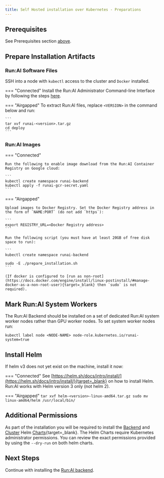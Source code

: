 ```yaml
---
title: Self Hosted installation over Kubernetes - Preparations
---
```


## Prerequisites 

See Prerequisites section [above](prerequisites.md).


## Prepare Installation Artifacts

### Run:AI Software Files

SSH into a node with `kubectl` access to the cluster and `Docker` installed.


=== "Connected"
    Install the Run:AI Administrator Command-line Interface by following the steps [here](../../advanced/cli-admin-install.md).

=== "Airgapped" 
    To extract Run:AI files, replace `<VERSION>` in the command below and run: 

    ```
    tar xvf runai-<version>.tar.gz
    cd deploy
    ```

### Run:AI Images

=== "Connected"

    Run the following to enable image download from the Run:AI Container Registry on Google cloud:

    ```
    kubectl create namespace runai-backend
    kubectl apply -f runai-gcr-secret.yaml
    ```

=== "Airgapped" 

    Upload images to Docker Registry. Set the Docker Registry address in the form of `NAME:PORT` (do not add `https`):

    ```
    export REGISTRY_URL=<Docker Registry address>
    ```
    
    Run the following script (you must have at least 20GB of free disk space to run): 

    ```  
    kubectl create namespace runai-backend

    sudo -E ./prepare_installation.sh
    ```

    (If docker is configured to [run as non-root](https://docs.docker.com/engine/install/linux-postinstall/#manage-docker-as-a-non-root-user){target=_blank} then `sudo` is not required).




## Mark Run:AI System Workers

The Run:AI Backend should be installed on a set of dedicated Run:AI system worker nodes rather than GPU worker nodes. To set system worker nodes run:

```
kubectl label node <NODE-NAME> node-role.kubernetes.io/runai-system=true
```

## Install Helm

If helm v3 does not yet exist on the machine, install it now:


=== "Connected"
    See [https://helm.sh/docs/intro/install/](https://helm.sh/docs/intro/install/){target=_blank} on how to install Helm. Run:AI works with Helm version 3 only (not helm 2).


=== "Airgapped"
    ```
    tar xvf helm-<version>-linux-amd64.tar.gz
    sudo mv linux-amd64/helm /usr/local/bin/
    ```  


## Additional Permissions

As part of the installation you will be required to install the [Backend](backend.md) and [Cluster](cluster.md) Helm [Charts](https://helm.sh/){target=_blank}. The Helm Charts require Kubernetes administrator permissions. You can review the exact permissions provided by using the `--dry-run` on both helm charts. 


## Next Steps

Continue with installing the [Run:AI backend](backend.md).